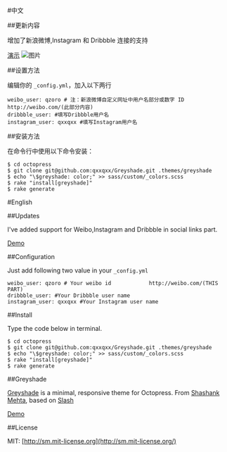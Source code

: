 #中文

##更新内容

增加了新浪微博,Instagram 和 Dribbble 连接的支持

[演示](http://qxxqxx.github.io/blog/greyshade-qiuyin/)
![图片](http://qxxqxx.github.io/images/view.png)

##设置方法

编辑你的 `_config.yml`，加入以下两行

    weibo_user: qzoro # 注：新浪微博自定义网址中用户名部分或数字 ID  http://weibo.com/(此部分内容)
    dribbble_user: #填写Dribbble用户名
    instagram_user: qxxqxx #填写Instagram用户名

##安装方法

在命令行中使用以下命令安装：
	
	$ cd octopress
	$ git clone git@github.com:qxxqxx/Greyshade.git .themes/greyshade
	$ echo "\$greyshade: color;" >> sass/custom/_colors.scss
	$ rake "install[greyshade]"
	$ rake generate

#English

##Updates

I've added support for Weibo,Instagram and Dribbble in social links part.

[Demo](http://qxxqxx.github.io/blog/greyshade-qiuyin/)

##Configuration

Just add following two value in your `_config.yml`

    weibo_user: qzoro # Your weibo id            http://weibo.com/(THIS PART)
    dribbble_user: #Your Dribbble user name
    instagram_user: qxxqxx #Your Instagram user name

##Install

Type the code below in terminal.

	$ cd octopress
	$ git clone git@github.com:qxxqxx/Greyshade.git .themes/greyshade
	$ echo "\$greyshade: color;" >> sass/custom/_colors.scss
	$ rake "install[greyshade]"
	$ rake generate

##Greyshade

[Greyshade](https://github.com/shashankmehta/greyshade) is a minimal, responsive theme for Octopress. From [Shashank Mehta](https://github.com/shashankmehta), based on [Slash](https://github.com/tommy351/Octopress-Theme-Slash)  

[Demo](http://shashankmehta.in/archive/2012/greyshade.html)
  
##License

MIT: [http://sm.mit-license.org](http://sm.mit-license.org/)
